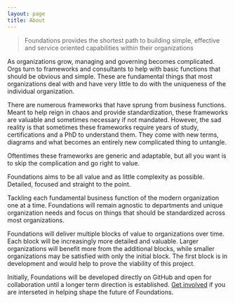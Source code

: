 ```yaml
---
layout: page
title: About
---
```


> Foundations provides the shortest path to building simple, effective and service oriented capabilities within their organizations

As organizations grow, managing and governing becomes complicated. Orgs turn to frameworks and consultants to help with basic functions  that should be obvious and simple. These are fundamental things that most organizations deal with and have very little to do with the uniqueness of the individual organization. 

There are numerous frameworks that have sprung from business functions. Meant to help reign in chaos and provide standardization, these frameworks are valuable and sometimes necessary if not mandated. However, the sad reality is that sometimes these frameworks require years of study, certifications and a PhD to understand them. They come with new terms, diagrams and what becomes an entirely new complicated thing to untangle.  

Oftentimes these frameworks are generic and adaptable, but all you want is to skip the complication and go right to value.

Foundations aims to be all value and as little complexity as possible.  Detailed, focused and straight to the point. 

Tackling each fundamental business function of the modern organization one at a time.  Foundations will remain agnostic to departments and unique organization needs and focus on things that should be standardized across most organizations.

Foundations will deliver multiple blocks of value to organizations over time. Each block will be increasingly more detailed and valuable.  Larger organizations will benefit more from the additional blocks, while smaller organizations may be satisfied with only the initial block. The first block is in development and would help to prove the viability of this project.  

Initially, Foundations will be developed directly on GitHub and open for collaboration until a longer term direction is established.  [Get involved](./get-involved/) if you are interseted in helping shape the future of Foundations.

